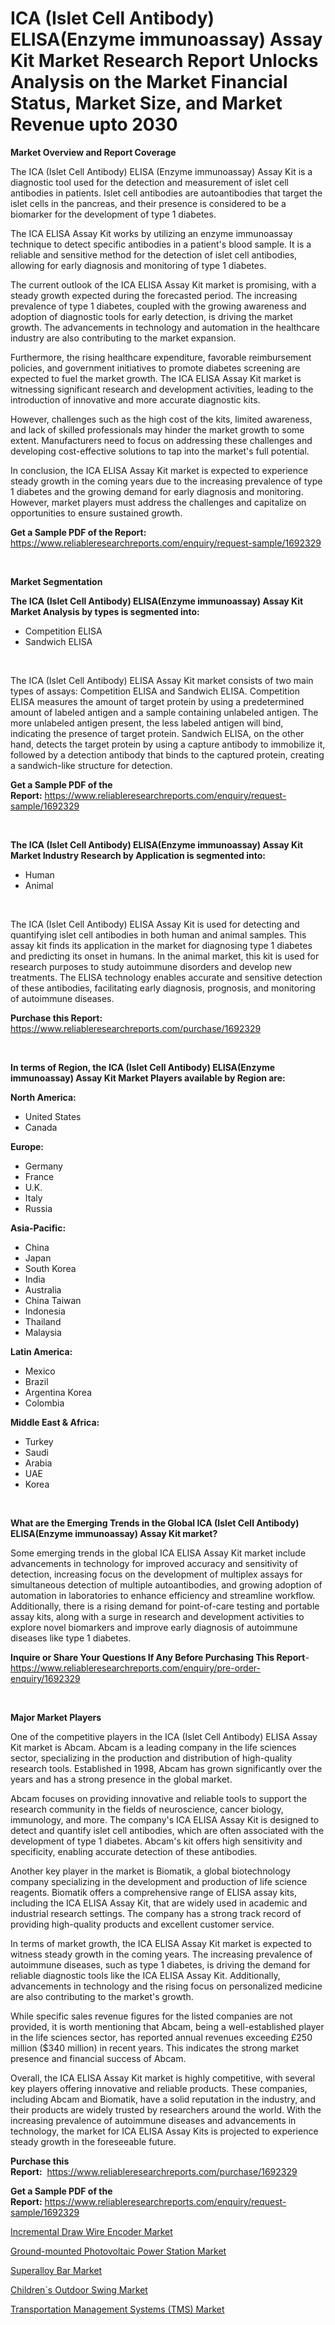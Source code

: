 <p><h1>ICA (Islet Cell Antibody) ELISA(Enzyme immunoassay) Assay Kit Market Research Report Unlocks Analysis on the Market Financial Status, Market Size, and Market Revenue upto 2030</h1></p><p><strong>Market Overview and Report Coverage</strong></p>
<p><p>The ICA (Islet Cell Antibody) ELISA (Enzyme immunoassay) Assay Kit is a diagnostic tool used for the detection and measurement of islet cell antibodies in patients. Islet cell antibodies are autoantibodies that target the islet cells in the pancreas, and their presence is considered to be a biomarker for the development of type 1 diabetes.</p><p>The ICA ELISA Assay Kit works by utilizing an enzyme immunoassay technique to detect specific antibodies in a patient's blood sample. It is a reliable and sensitive method for the detection of islet cell antibodies, allowing for early diagnosis and monitoring of type 1 diabetes.</p><p>The current outlook of the ICA ELISA Assay Kit market is promising, with a steady growth expected during the forecasted period. The increasing prevalence of type 1 diabetes, coupled with the growing awareness and adoption of diagnostic tools for early detection, is driving the market growth. The advancements in technology and automation in the healthcare industry are also contributing to the market expansion.</p><p>Furthermore, the rising healthcare expenditure, favorable reimbursement policies, and government initiatives to promote diabetes screening are expected to fuel the market growth. The ICA ELISA Assay Kit market is witnessing significant research and development activities, leading to the introduction of innovative and more accurate diagnostic kits.</p><p>However, challenges such as the high cost of the kits, limited awareness, and lack of skilled professionals may hinder the market growth to some extent. Manufacturers need to focus on addressing these challenges and developing cost-effective solutions to tap into the market's full potential.</p><p>In conclusion, the ICA ELISA Assay Kit market is expected to experience steady growth in the coming years due to the increasing prevalence of type 1 diabetes and the growing demand for early diagnosis and monitoring. However, market players must address the challenges and capitalize on opportunities to ensure sustained growth.</p></p>
<p><strong>Get a Sample PDF of the Report:</strong> <a href="https://www.reliableresearchreports.com/enquiry/request-sample/1692329">https://www.reliableresearchreports.com/enquiry/request-sample/1692329</a></p>
<p>&nbsp;</p>
<p><strong>Market Segmentation</strong></p>
<p><strong>The ICA (Islet Cell Antibody) ELISA(Enzyme immunoassay) Assay Kit Market Analysis by types is segmented into:</strong></p>
<p><ul><li>Competition ELISA</li><li>Sandwich ELISA</li></ul></p>
<p>&nbsp;</p>
<p><p>The ICA (Islet Cell Antibody) ELISA Assay Kit market consists of two main types of assays: Competition ELISA and Sandwich ELISA. Competition ELISA measures the amount of target protein by using a predetermined amount of labeled antigen and a sample containing unlabeled antigen. The more unlabeled antigen present, the less labeled antigen will bind, indicating the presence of target protein. Sandwich ELISA, on the other hand, detects the target protein by using a capture antibody to immobilize it, followed by a detection antibody that binds to the captured protein, creating a sandwich-like structure for detection.</p></p>
<p><strong>Get a Sample PDF of the Report:</strong>&nbsp;<a href="https://www.reliableresearchreports.com/enquiry/request-sample/1692329">https://www.reliableresearchreports.com/enquiry/request-sample/1692329</a></p>
<p>&nbsp;</p>
<p><strong>The ICA (Islet Cell Antibody) ELISA(Enzyme immunoassay) Assay Kit Market Industry Research by Application is segmented into:</strong></p>
<p><ul><li>Human</li><li>Animal</li></ul></p>
<p>&nbsp;</p>
<p><p>The ICA (Islet Cell Antibody) ELISA Assay Kit is used for detecting and quantifying islet cell antibodies in both human and animal samples. This assay kit finds its application in the market for diagnosing type 1 diabetes and predicting its onset in humans. In the animal market, this kit is used for research purposes to study autoimmune disorders and develop new treatments. The ELISA technology enables accurate and sensitive detection of these antibodies, facilitating early diagnosis, prognosis, and monitoring of autoimmune diseases.</p></p>
<p><strong>Purchase this Report:</strong>&nbsp; <a href="https://www.reliableresearchreports.com/purchase/1692329">https://www.reliableresearchreports.com/purchase/1692329</a></p>
<p>&nbsp;</p>
<p><strong>In terms of Region, the ICA (Islet Cell Antibody) ELISA(Enzyme immunoassay) Assay Kit Market Players available by Region are:</strong></p>
<p>
    <p> <strong> North America: </strong>
        <ul>
            <li>United States</li>
            <li>Canada</li>
        </ul>
        </p> 
    <p> <strong> Europe: </strong>
        <ul>
            <li>Germany</li>
            <li>France</li>
            <li>U.K.</li>
            <li>Italy</li>
            <li>Russia</li>
        </ul>
        </p> 
    <p> <strong> Asia-Pacific: </strong>
        <ul>
            <li>China</li>
            <li>Japan</li>
            <li>South Korea</li>
            <li>India</li>
            <li>Australia</li>
            <li>China Taiwan</li>
            <li>Indonesia</li>
            <li>Thailand</li>
            <li>Malaysia</li>
        </ul>
        </p> 
    <p> <strong> Latin America: </strong>
        <ul>
            <li>Mexico</li>
            <li>Brazil</li>
            <li>Argentina Korea</li>
            <li>Colombia</li>
        </ul>
        </p> 
    <p> <strong> Middle East & Africa: </strong>
        <ul>
            <li>Turkey</li>
            <li>Saudi</li>
            <li>Arabia</li>
            <li>UAE</li>
            <li>Korea</li>
        </ul>
    </p>
    </p>
<p>&nbsp;</p>
<p><strong>What are the Emerging Trends in the Global ICA (Islet Cell Antibody) ELISA(Enzyme immunoassay) Assay Kit market?</strong></p>
<p><p>Some emerging trends in the global ICA ELISA Assay Kit market include advancements in technology for improved accuracy and sensitivity of detection, increasing focus on the development of multiplex assays for simultaneous detection of multiple autoantibodies, and growing adoption of automation in laboratories to enhance efficiency and streamline workflow. Additionally, there is a rising demand for point-of-care testing and portable assay kits, along with a surge in research and development activities to explore novel biomarkers and improve early diagnosis of autoimmune diseases like type 1 diabetes.</p></p>
<p><strong>Inquire or Share Your Questions If Any Before Purchasing This Report</strong>- <a href="https://www.reliableresearchreports.com/enquiry/pre-order-enquiry/1692329">https://www.reliableresearchreports.com/enquiry/pre-order-enquiry/1692329</a></p>
<p>&nbsp;</p>
<p><strong>Major Market Players</strong></p>
<p><p>One of the competitive players in the ICA (Islet Cell Antibody) ELISA Assay Kit market is Abcam. Abcam is a leading company in the life sciences sector, specializing in the production and distribution of high-quality research tools. Established in 1998, Abcam has grown significantly over the years and has a strong presence in the global market.</p><p>Abcam focuses on providing innovative and reliable tools to support the research community in the fields of neuroscience, cancer biology, immunology, and more. The company's ICA ELISA Assay Kit is designed to detect and quantify islet cell antibodies, which are often associated with the development of type 1 diabetes. Abcam's kit offers high sensitivity and specificity, enabling accurate detection of these antibodies.</p><p>Another key player in the market is Biomatik, a global biotechnology company specializing in the development and production of life science reagents. Biomatik offers a comprehensive range of ELISA assay kits, including the ICA ELISA Assay Kit, that are widely used in academic and industrial research settings. The company has a strong track record of providing high-quality products and excellent customer service.</p><p>In terms of market growth, the ICA ELISA Assay Kit market is expected to witness steady growth in the coming years. The increasing prevalence of autoimmune diseases, such as type 1 diabetes, is driving the demand for reliable diagnostic tools like the ICA ELISA Assay Kit. Additionally, advancements in technology and the rising focus on personalized medicine are also contributing to the market's growth.</p><p>While specific sales revenue figures for the listed companies are not provided, it is worth mentioning that Abcam, being a well-established player in the life sciences sector, has reported annual revenues exceeding £250 million ($340 million) in recent years. This indicates the strong market presence and financial success of Abcam.</p><p>Overall, the ICA ELISA Assay Kit market is highly competitive, with several key players offering innovative and reliable products. These companies, including Abcam and Biomatik, have a solid reputation in the industry, and their products are widely trusted by researchers around the world. With the increasing prevalence of autoimmune diseases and advancements in technology, the market for ICA ELISA Assay Kits is projected to experience steady growth in the foreseeable future.</p></p>
<p><strong>Purchase this Report:</strong>&nbsp;&nbsp;<a href="https://www.reliableresearchreports.com/purchase/1692329">https://www.reliableresearchreports.com/purchase/1692329</a></p>
<p></p>
<p><strong>Get a Sample PDF of the Report:</strong>&nbsp;<a href="https://www.reliableresearchreports.com/enquiry/request-sample/1692329">https://www.reliableresearchreports.com/enquiry/request-sample/1692329</a></p>
<p><p><a href="https://github.com/marloy8/Market-Research-Report-List-1/blob/main/incremental-draw-wire-encoder-market.md">Incremental Draw Wire Encoder Market</a></p><p><a href="https://medium.com/@plan.sock.color/ground-mounted-photovoltaic-power-station-market-insights-into-market-cagr-market-trends-and-d49712b64711">Ground-mounted Photovoltaic Power Station Market</a></p><p><a href="https://medium.com/@favor.look.seal/superalloy-bar-market-analysis-its-cagr-market-segmentation-and-global-industry-overview-282d9edcc7ec">Superalloy Bar Market</a></p><p><a href="https://github.com/aliciawhite5576/Market-Research-Report-List-1/blob/main/childrens-outdoor-swing-market.md">Children`s Outdoor Swing Market</a></p><p><a href="https://www.linkedin.com/pulse/transportation-management-systems-tms-market-research-report-ruozc/">Transportation Management Systems (TMS) Market</a></p></p>